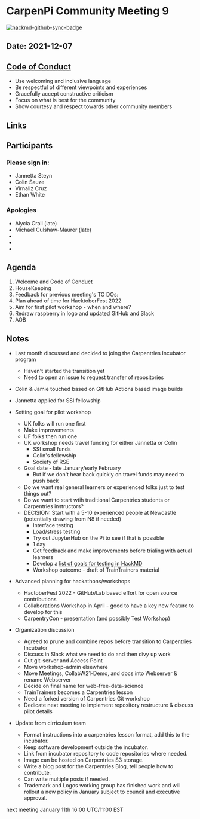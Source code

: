 # CarpenPi Community Meeting 9

[![hackmd-github-sync-badge](https://hackmd.io/q9-NxC92TDmLCFjITYVU1g/badge)](https://hackmd.io/q9-NxC92TDmLCFjITYVU1g)

## Date: 2021-12-07

## [Code of Conduct](https://docs.carpentries.org/topic_folders/policies/code-of-conduct.html)

* Use welcoming and inclusive language
* Be respectful of different viewpoints and experiences
* Gracefully accept constructive criticism
* Focus on what is best for the community
* Show courtesy and respect towards other community members

## Links

## Participants
### Please sign in:
* Jannetta Steyn
* Colin Sauze
* Virnaliz Cruz
* Ethan White

### Apologies
* Alycia Crall (late)
* Michael Culshaw-Maurer (late)
* 
* 
* 

## Agenda
1. Welcome and Code of Conduct
2. HouseKeeping
3. Feedback for previous meeting's TO DOs:
4. Plan ahead of time for HacktoberFest 2022
5. Aim for first pilot workshop - when and where?
6. Redraw raspberry in logo and updated GitHub and Slack
7. AOB
    
## Notes

* Last month discussed and decided to joing the Carpentries Incubator program
    * Haven't started the transition yet
    * Need to open an issue to request transfer of repositories
* Colin & Jamie touched based on GitHub Actions based image builds
* Jannetta applied for SSI fellowship 
* Setting goal for pilot workshop
    * UK folks will run one first
    * Make improvements
    * UF folks then run one
    * UK workshop needs travel funding for either Jannetta or Colin
        * SSI small funds
        * Colin's fellowship
        * Society of RSE
    * Goal date - late January/early February
        * But if we don't hear back quickly on travel funds may need to push back
    * Do we want real general learners or experienced folks just to test things out?
    * Do we want to start wtih traditional Carpentries students or Carpentries instructors?
    * DECISION: Start with a 5-10 experienced people at Newcastle (potentially drawing from N8 if needed)
        * Interface testing
        * Load/stress testing
        * Try out JupyterHub on the Pi to see if that is possible
        * 1 day
        * Get feedback and make improvements before trialing with actual learners
        * Develop a [list of goals for testing in HackMD](https://hackmd.io/@jannettasteyn/CarpenPiPilot001)
        * Workshop outcome - draft of TrainTrainers material
* Advanced planning for hackathons/workshops
    * HactoberFest 2022 - GitHub/Lab based effort for open source contributions
    * Collaborations Workshop in April - good to have a key new feature to develop for this
    * CarpentryCon - presentation (and possibly Test Workshop)
* Organization discussion
    * Agreed to prune and combine repos before transition to Carpentries Incubator
    * Discuss in Slack what we need to do and then divy up work
    * Cut git-server and Access Point
    * Move workshop-admin elsewhere
    * Move Meetings, CollabW21-Demo, and docs into Webserver & rename Webserver
    * Decide on final name for web-free-data-science
    * TrainTrainers becomes a Carpentries lesson 
    * Need a forked version of Carpentries Git workshop
    * Dedicate next meeting to implement repository restructure & discuss pilot details

* Update from cirriculum team
    * Format instructions into a carpentries lesson format, add this to the incubator.
    * Keep software development outside the incubator.
    * Link from incubator repository to code repositories where needed.
    * Image can be hosted on Carpentries S3 storage.
    * Write a blog post for the Carpentries Blog, tell people how to contribute.
    * Can write multiple posts if needed.
    * Trademark and Logos working group has finished work and will rollout a new policy in January subject to council and executive approval.

next meeting January 11th 16:00 UTC/11:00 EST